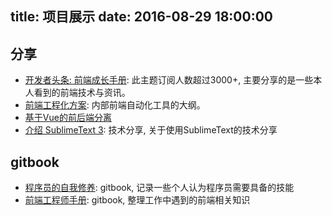 title: 项目展示
date: 2016-08-29 18:00:00
---

## 分享
- [开发者头条: 前端成长手册](http://toutiao.io/subjects/561): 此主题订阅人数超过3000+, 主要分享的是一些本人看到的前端技术与资讯。
- [前端工程化方案](http://naotu.baidu.com/file/09e11c9732e3e803dc1cef90614c054f): 内部前端自动化工具的大纲。
- [基于Vue的前后端分离](http://finalhome.org/slides/using-vuejs/)
- [介绍 SublimeText 3](http://finalhome.org/slides/slides-ST3/): 技术分享, 关于使用SublimeText的技术分享

## gitbook
- [程序员的自我修养](https://www.gitbook.com/book/leohxj/a-programmer-prepares/details): gitbook, 记录一些个人认为程序员需要具备的技能
- [前端工程师手册](https://www.gitbook.com/book/leohxj/front-end-database/details): gitbook, 整理工作中遇到的前端相关知识